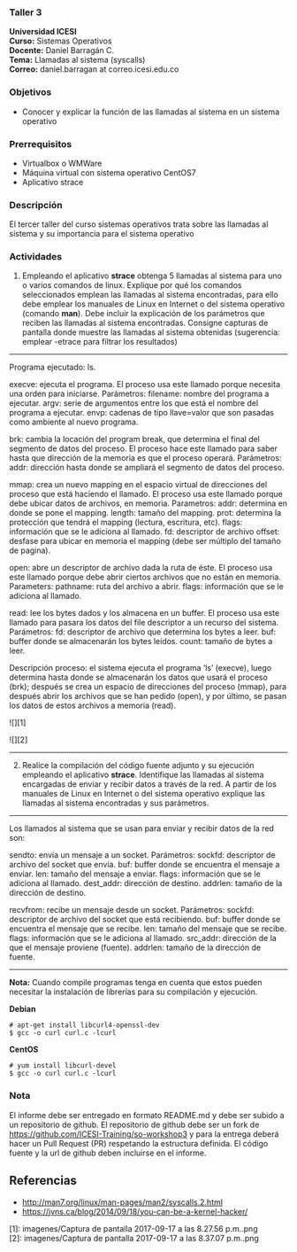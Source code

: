### Taller 3
**Universidad ICESI**  
**Curso:** Sistemas Operativos  
**Docente:** Daniel Barragán C.  
**Tema:** Llamadas al sistema (syscalls)  
**Correo:** daniel.barragan at correo.icesi.edu.co


### Objetivos
* Conocer y explicar la función de las llamadas al sistema en un sistema operativo

### Prerrequisitos
* Virtualbox o WMWare
* Máquina virtual con sistema operativo CentOS7
* Aplicativo strace

### Descripción
El tercer taller del curso sistemas operativos trata sobre las llamadas al sistema y su importancia para el sistema operativo

### Actividades

1. Empleando el aplicativo **strace** obtenga 5 llamadas al sistema para uno o varios comandos de linux. Explique por qué los comandos seleccionados emplean las llamadas al sistema encontradas, para ello debe emplear los manuales de Linux en Internet o del sistema operativo (comando **man**). Debe incluir la explicación de los parámetros que reciben las llamadas al sistema encontradas. Consigne capturas de pantalla donde muestre las llamadas al sistema obtenidas (sugerencia: emplear -etrace para filtrar los resultados)
______________________________
Programa ejecutado: ls.

execve: ejecuta el programa.
El proceso usa este llamado porque necesita una orden para iniciarse.
Parámetros: filename: nombre del programa a ejecutar.
            argv: serie de argumentos entre los que está el nombre del programa a ejecutar.
            envp: cadenas de tipo llave=valor que son pasadas como ambiente al nuevo programa.

brk: cambia la locación del program break, que determina el final del segmento de datos del proceso.
El proceso hace este llamado para saber hasta que dirección de la memoria es que el proceso operará.
Parámetros: addr: dirección hasta donde se ampliará el segmento de datos del proceso.

mmap: crea un nuevo mapping en el espacio virtual de direcciones del proceso que está haciendo el llamado.
El proceso usa este llamado porque debe ubicar datos de archivos, en memoria.
Parametros: addr: determina en donde se pone el mapping.
            length: tamaño del mapping.
            prot: determina la protección que tendrá el mapping (lectura, escritura, etc).
            flags: información que se le adiciona al llamado.
            fd: descriptor de archivo
            offset: desfase para ubicar en memoria el mapping (debe ser múltiplo del tamaño de pagina).

open: abre un descriptor de archivo dada la ruta de éste.
El proceso usa este llamado porque debe abrir ciertos archivos que no están en memoria.
Parameters: pathname: ruta del archivo a abrir.
            flags: información que se le adiciona al llamado.

read: lee los bytes dados y los almacena en un buffer.
El proceso usa este llamado para pasara los datos del file descriptor a un recurso del sistema.
Parámetros: fd: descriptor de archivo que determina los bytes a leer.
            buf: buffer donde se almacenarán los bytes leídos.
            count: tamaño de bytes a leer.

Descripción proceso: el sistema ejecuta el programa ‘ls’ (execve), luego determina hasta donde se almacenarán los datos que usará el proceso (brk); después se crea un espacio de direcciones del proceso (mmap), para después abrir los archivos que se han pedido (open), y por último, se pasan los datos de estos archivos a memoria (read).

![][1]  

![][2] 
______________________________

2. Realice la compilación del código fuente adjunto y su ejecución empleando el aplicativo **strace**. Identifique las llamadas al sistema encargadas de enviar y recibir datos a través de la red. A partir de los manuales de Linux en Internet o del sistema operativo explique las llamadas al sistema encontradas y sus parámetros.
______________________________

Los llamados al sistema que se usan para enviar y recibir datos de la red son:

sendto: envía un mensaje a un socket.
Parámetros: sockfd: descriptor de archivo del socket que envía.
            buf: buffer donde se encuentra el mensaje a enviar.
            len: tamaño del mensaje a enviar.
            flags: información que se le adiciona al llamado.
            dest_addr: dirección de destino.
            addrlen: tamaño de la dirección de destino.

recvfrom: recibe un mensaje desde un socket.
Parámetros: sockfd: descriptor de archivo del socket que está recibiendo.
            buf: buffer donde se encuentra el mensaje que se recibe.
            len: tamaño del mensaje que se recibe.
            flags: información que se le adiciona al llamado.
            src_addr: dirección de la que el mensaje proviene (fuente).
            addrlen: tamaño de la dirección de fuente.
______________________________

**Nota:** Cuando compile programas tenga en cuenta que estos pueden necesitar la instalación de librerías para su compilación y ejecución.

**Debian**
```
# apt-get install libcurl4-openssl-dev
$ gcc -o curl curl.c -lcurl
```
**CentOS**
```
# yum install libcurl-devel
$ gcc -o curl curl.c -lcurl
```

### Nota

El informe debe ser entregado en formato README.md y debe ser subido a un repositorio de github. El repositorio de github debe ser un fork de https://github.com/ICESI-Training/so-workshop3 y para la entrega deberá hacer un Pull Request (PR) respetando la estructura definida. El código fuente y la url de github deben incluirse en el informe.  

## Referencias

* http://man7.org/linux/man-pages/man2/syscalls.2.html  
* https://jvns.ca/blog/2014/09/18/you-can-be-a-kernel-hacker/

[1]: imagenes/Captura de pantalla 2017-09-17 a las 8.27.56 p.m..png  
[2]: imagenes/Captura de pantalla 2017-09-17 a las 8.37.07 p.m..png
